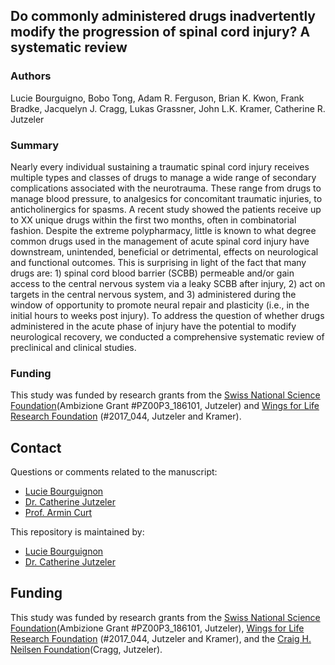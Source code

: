 ## Do commonly administered drugs inadvertently modify the progression of spinal cord injury? A systematic review 

### Authors
Lucie Bourguigno, Bobo Tong, Adam R. Ferguson, Brian K. Kwon, Frank Bradke, Jacquelyn J. Cragg, Lukas Grassner, John L.K. Kramer, Catherine R. Jutzeler

### Summary
Nearly every individual sustaining a traumatic spinal cord injury receives multiple types and classes of drugs to manage a wide range of secondary complications associated with the neurotrauma. These range from drugs to manage blood pressure, to analgesics for concomitant traumatic injuries, to anticholinergics for spasms. A recent study showed the patients receive up to XX unique drugs within the first two months, often in combinatorial fashion. Despite the extreme polypharmacy, little is known to what degree common drugs used in the management of acute spinal cord injury have downstream, unintended, beneficial or detrimental, effects on neurological and functional outcomes. 
This is surprising in light of the fact that many drugs are: 1) spinal cord blood barrier (SCBB) permeable and/or gain access to the central nervous system via a leaky SCBB after injury, 2) act on targets in the central nervous system, and 3) administered during the window of opportunity to promote neural repair and plasticity (i.e., in the initial hours to weeks post injury).
To address the question of whether drugs administered in the acute phase of injury have the potential to modify neurological recovery, we conducted a comprehensive systematic review of preclinical and clinical studies.

### Funding 
This study was funded by research grants from the [Swiss National Science Foundation](http://p3.snf.ch/project-186101)(Ambizione Grant #PZ00P3_186101, Jutzeler) and [Wings for Life Research Foundation](https://www.wingsforlife.com/de/forschung/) (#2017_044, Jutzeler and Kramer). 


## Contact
Questions or comments related to the manuscript:
* [Lucie Bourguignon](mailto:lucie.Bourguignon@bsse.ethz.ch?subject=[GitHub]%20Source%20Han%20Sans)
* [Dr. Catherine Jutzeler](mailto:catherine.jutzeler@bsse.ethz.ch?subject=[GitHub]%20Source%20Han%20Sans)
* [Prof. Armin Curt](mailto:armin.curt@balgrist.ch?subject=[GitHub]%20Source%20Han%20Sans)

This repository is maintained by:
* [Lucie Bourguignon](https://github.com/lbourguignon)
* [Dr. Catherine Jutzeler](https://github.com/jutzca)

## Funding

This study was funded by research grants from the [Swiss National Science Foundation](http://p3.snf.ch/project-186101)(Ambizione Grant #PZ00P3_186101, Jutzeler), [Wings for Life Research Foundation](https://www.wingsforlife.com/de/forschung/) (#2017_044, Jutzeler and Kramer), and the [Craig H. Neilsen Foundation](https://chnfoundation.org/)(Cragg, Jutzeler). 
